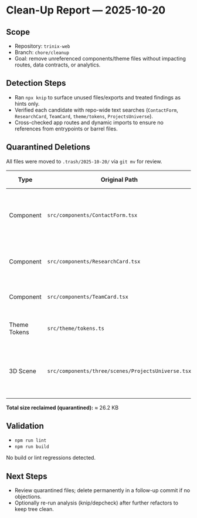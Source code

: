 # Clean-Up Report — 2025-10-20

## Scope
- Repository: `trinix-web`
- Branch: `chore/cleanup`
- Goal: remove unreferenced components/theme files without impacting routes, data contracts, or analytics.

## Detection Steps
- Ran `npx knip` to surface unused files/exports and treated findings as hints only.
- Verified each candidate with repo-wide text searches (`ContactForm`, `ResearchCard`, `TeamCard`, `theme/tokens`, `ProjectsUniverse`).
- Cross-checked app routes and dynamic imports to ensure no references from entrypoints or barrel files.

## Quarantined Deletions
All files were moved to `.trash/2025-10-20/` via `git mv` for review.

| Type | Original Path | Quarantine Path | Size (KB) | Rationale |
| --- | --- | --- | ---: | --- |
| Component | `src/components/ContactForm.tsx` | `.trash/2025-10-20/ContactForm.tsx` | 2.8 | Legacy form component replaced by inline implementation; no imports remain. |
| Component | `src/components/ResearchCard.tsx` | `.trash/2025-10-20/ResearchCard.tsx` | 1.2 | Never imported by research listing; redundant after refactors. |
| Component | `src/components/TeamCard.tsx` | `.trash/2025-10-20/TeamCard.tsx` | 0.6 | Superseded by current team section markup; orphaned. |
| Theme Tokens | `src/theme/tokens.ts` | `.trash/2025-10-20/theme-tokens.ts` | 0.2 | Documentation-only reference; no runtime usage. |
| 3D Scene | `src/components/three/scenes/ProjectsUniverse.tsx` | `.trash/2025-10-20/ProjectsUniverse.tsx` | 21.4 | Legacy scene router target; unused after R3F consolidation (no imports in active router). |

**Total size reclaimed (quarantined):** ≈ 26.2 KB

## Validation
- `npm run lint`
- `npm run build`

No build or lint regressions detected.

## Next Steps
- Review quarantined files; delete permanently in a follow-up commit if no objections.
- Optionally re-run analysis (knip/depcheck) after further refactors to keep tree clean.
